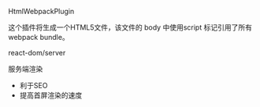 
HtmlWebpackPlugin

这个插件将生成一个HTML5文件，该文件的 body 中使用script 标记引用了所有 webpack bundle。

react-dom/server

服务端渲染 
- 利于SEO
- 提高首屏渲染的速度

